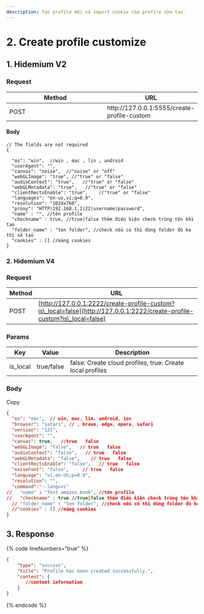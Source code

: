 ```yaml
---
description: Tạo profile mới và import cookie vào profile vừa tạo.
---
```


# 2. Create profile customize

## 1. **Hidemium V2**

### **Request**

<table><thead><tr><th width="249">Method</th><th>URL</th></tr></thead><tbody><tr><td>POST</td><td>http://127.0.0.1:5555/create-profile-custom</td></tr></tbody></table>

#### **Body**

<pre class="language-json" data-line-numbers><code class="lang-json">// The fields are not required
{
<strong>  
</strong>  "os": "win",  //win , mac , lin , android
  "userAgent": "",
  "canvas": "noise",  //"noise" or "off"
  "webGLImage": "true", //"true" or "false"
  "audioContext": "true",   //"true" or "false"
  "webGLMetadata": "true",   //"true" or "false"
  "clientRectsEnable": "true",    //"true" or "false"
  "languages": "en-us,vi;q=0.9",
  "resolution": "1024x768",
  "proxy": "HTTP|192.168.1.1|22|username|password",
  "name" : "", //tên profile
  "checkname" : true, //true|false thêm điều kiện check trùng tên khi tạo
  "folder_name" : "ten folder", //check nếu có thì dùng folder đó ko thì sẽ tạo
  "cookies" : [] //mảng cookies
}
</code></pre>

### **2. Hidemium V4** <a href="#id-2.-hidemium-v4" id="id-2.-hidemium-v4"></a>

### **Request** <a href="#request-1" id="request-1"></a>

| Method | URL                                                                                                                        |
| ------ | -------------------------------------------------------------------------------------------------------------------------- |
| POST   | [http://127.0.0.1:2222/create-profile-custom?is\_local=false](http://127.0.0.1:2222/create-profile-custom?is\_local=false) |

### **Params** <a href="#body-1" id="body-1"></a>

| Key       | Value      | Description                                               |
| --------- | ---------- | --------------------------------------------------------- |
| is\_local | true/false | false: Create cloud profiles, true: Create local profiles |

### **Body** <a href="#body-1" id="body-1"></a>

Copy

```json
{
  "os": "mac",  // win, mac, lin. android, ios
  "browser": "safari", // , brave, edge, opera, safari
  "version": "121",
  "userAgent": "",
  "canvas": true,   //true   false 
  "webGLImage": "false",   // true   false 
  "audioContext": "false",   // true   false 
  "webGLMetadata": "false",    // true   false 
  "clientRectsEnable": "false",   // true   false 
  "noiseFont": "false",     // true   false 
  "language": "vi,en-US;p=0.9",
  "resolution": "",
  "command":"--lang=vi"
//   "name" : "Test amazon book", //tên profile
//   "checkname" : true //true|false thêm điều kiện check trùng tên khi tạo
  // "folder_name" : "ten folder", //check nếu có thì dùng folder đó ko thì sẽ tạo
  //"cookies" : [] //mảng cookies
}
```

## **3. Response**

{% code lineNumbers="true" %}
```json
{
    "type": "success",
    "title": "Profile has been created successfully.",
    "content": {
       //content information 
    }
}
```
{% endcode %}

